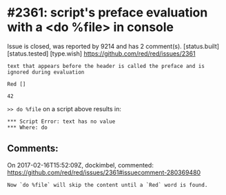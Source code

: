 
#2361: script's preface evaluation with a <do %file> in console
================================================================================
Issue is closed, was reported by 9214 and has 2 comment(s).
[status.built] [status.tested] [type.wish]
<https://github.com/red/red/issues/2361>

``` Red
text that appears before the header is called the preface and is ignored during evaluation

Red []

42
```
`>> do %file` on a script above results in:
```
*** Script Error: text has no value
*** Where: do
```



Comments:
--------------------------------------------------------------------------------

On 2017-02-16T15:52:09Z, dockimbel, commented:
<https://github.com/red/red/issues/2361#issuecomment-280369480>

    Now `do %file` will skip the content until a `Red` word is found.

